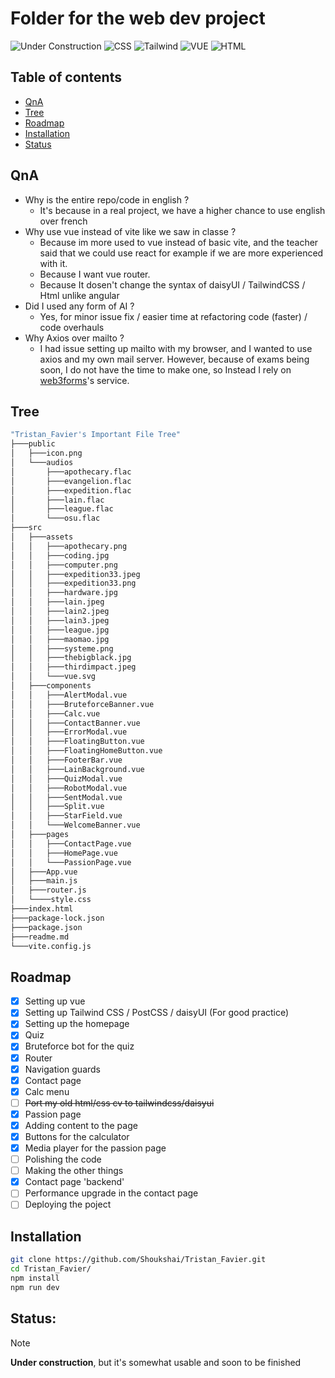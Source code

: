# Folder for the web dev project

![Under Construction](https://img.shields.io/badge/Under%20Construction-red?style=flat)
![CSS](https://img.shields.io/badge/CSS-1572B6?logo=css3&logoColor=fff)
![Tailwind](https://img.shields.io/badge/Tailwind-38B2AC?logo=tailwind-css&logoColor=fff)
![VUE](https://img.shields.io/badge/Vue%20JS-35495E?logo=vuedotjs&logoColor=ggg)
![HTML](https://img.shields.io/badge/HTML-%23E34F26.svg?logo=html5&logoColor=white)

## Table of contents
- [QnA](#QnA)
- [Tree](#Tree)
- [Roadmap](#Roadmap)
- [Installation](#Installation)
- [Status](#Status)

## QnA
- Why is the entire repo/code in english ?
    - It's because in a real project, we have a higher chance to use english over french
- Why use vue instead of vite like we saw in classe ?
    - Because im more used to vue instead of basic vite, and the teacher said that we could use react for example if we are more experienced with it.
    - Because I want vue router.
    - Because It dosen't change the syntax of daisyUI / TailwindCSS / Html unlike angular
- Did I used any form of AI ?
    - Yes, for minor issue fix / easier time at refactoring code (faster) / code overhauls
- Why Axios over mailto ?
    - I had issue setting up mailto with my browser, and I wanted to use axios and my own mail server. However, because of exams being soon, I do not have the time to make one, so Instead I rely on [web3forms](https://web3forms.com)'s service.

## Tree
```bash
"Tristan_Favier's Important File Tree"
├───public
│   ├───icon.png
│   └───audios
│       ├───apothecary.flac
│       ├───evangelion.flac
│       ├───expedition.flac
│       ├───lain.flac
│       ├───league.flac
│       └───osu.flac
├───src
│   ├───assets
│   │   ├───apothecary.png
│   │   ├───coding.jpg
│   │   ├───computer.png
│   │   ├───expedition33.jpeg
│   │   ├───expedition33.png
│   │   ├───hardware.jpg
│   │   ├───lain.jpeg
│   │   ├───lain2.jpeg
│   │   ├───lain3.jpeg
│   │   ├───league.jpg
│   │   ├───maomao.jpg
│   │   ├───systeme.png
│   │   ├───thebigblack.jpg
│   │   ├───thirdimpact.jpeg
│   │   └───vue.svg
│   ├───components
│   │   ├───AlertModal.vue
│   │   ├───BruteforceBanner.vue
│   │   ├───Calc.vue
│   │   ├───ContactBanner.vue
│   │   ├───ErrorModal.vue
│   │   ├───FloatingButton.vue
│   │   ├───FloatingHomeButton.vue
│   │   ├───FooterBar.vue
│   │   ├───LainBackground.vue
│   │   ├───QuizModal.vue
│   │   ├───RobotModal.vue
│   │   ├───SentModal.vue
│   │   ├───Split.vue
│   │   ├───StarField.vue
│   │   └───WelcomeBanner.vue
│   ├───pages
│   │   ├───ContactPage.vue
│   │   ├───HomePage.vue
│   │   └───PassionPage.vue
│   ├───App.vue
│   ├───main.js
│   ├───router.js
│   └────style.css
├───index.html
├───package-lock.json
├───package.json
├───readme.md
└───vite.config.js
```


## Roadmap
- [x] Setting up vue
- [x] Setting up Tailwind CSS / PostCSS / daisyUI (For good practice)
- [x] Setting up the homepage
- [x] Quiz
- [x] Bruteforce bot for the quiz
- [x] Router
- [x] Navigation guards
- [x] Contact page
- [x] Calc menu
- [ ] ~~Port my old html/css cv to tailwindcss/daisyui~~
- [x] Passion page
- [x] Adding content to the page
- [x] Buttons for the calculator
- [x] Media player for the passion page
- [ ] Polishing the code
- [ ] Making the other things
- [x] Contact page 'backend'
- [ ] Performance upgrade in the contact page
- [ ] Deploying the poject

## Installation

```bash
git clone https://github.com/Shoukshai/Tristan_Favier.git
cd Tristan_Favier/
npm install
npm run dev
```

## **Status:**
> [!NOTE]
> **Under construction**, but it's somewhat usable and soon to be finished
